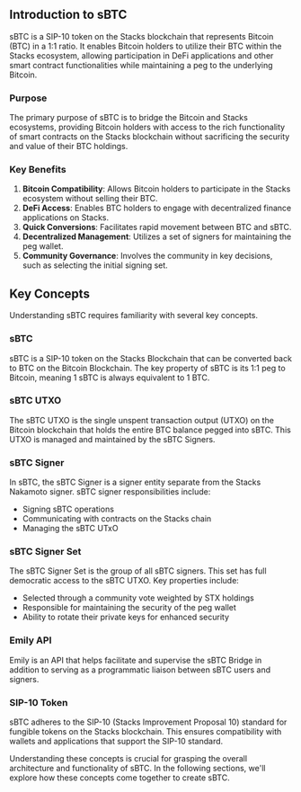## Introduction to sBTC

sBTC is a SIP-10 token on the Stacks blockchain that represents Bitcoin (BTC) in a 1:1 ratio. It enables Bitcoin holders to utilize their BTC within the Stacks ecosystem, allowing participation in DeFi applications and other smart contract functionalities while maintaining a peg to the underlying Bitcoin.

### Purpose

The primary purpose of sBTC is to bridge the Bitcoin and Stacks ecosystems, providing Bitcoin holders with access to the rich functionality of smart contracts on the Stacks blockchain without sacrificing the security and value of their BTC holdings.

### Key Benefits

1. **Bitcoin Compatibility**: Allows Bitcoin holders to participate in the Stacks ecosystem without selling their BTC.
2. **DeFi Access**: Enables BTC holders to engage with decentralized finance applications on Stacks.
3. **Quick Conversions**: Facilitates rapid movement between BTC and sBTC.
4. **Decentralized Management**: Utilizes a set of signers for maintaining the peg wallet.
5. **Community Governance**: Involves the community in key decisions, such as selecting the initial signing set.

## Key Concepts

Understanding sBTC requires familiarity with several key concepts.

### sBTC

sBTC is a SIP-10 token on the Stacks Blockchain that can be converted back to BTC on the Bitcoin Blockchain. The key property of sBTC is its 1:1 peg to Bitcoin, meaning 1 sBTC is always equivalent to 1 BTC.

### sBTC UTXO

The sBTC UTXO is the single unspent transaction output (UTXO) on the Bitcoin blockchain that holds the entire BTC balance pegged into sBTC. This UTXO is managed and maintained by the sBTC Signers.

### sBTC Signer

In sBTC, the sBTC Signer is a signer entity separate from the Stacks Nakamoto signer. sBTC signer responsibilities include:

- Signing sBTC operations
- Communicating with contracts on the Stacks chain
- Managing the sBTC UTxO

### sBTC Signer Set

The sBTC Signer Set is the group of all sBTC signers. This set has full democratic access to the sBTC UTXO. Key properties include:

- Selected through a community vote weighted by STX holdings
- Responsible for maintaining the security of the peg wallet
- Ability to rotate their private keys for enhanced security

### Emily API

Emily is an API that helps facilitate and supervise the sBTC Bridge in addition to serving as a programmatic liaison between sBTC users and signers.

### SIP-10 Token

sBTC adheres to the SIP-10 (Stacks Improvement Proposal 10) standard for fungible tokens on the Stacks blockchain. This ensures compatibility with wallets and applications that support the SIP-10 standard.

Understanding these concepts is crucial for grasping the overall architecture and functionality of sBTC. In the following sections, we'll explore how these concepts come together to create sBTC.
